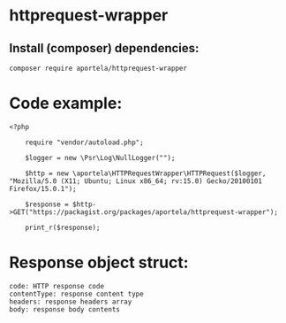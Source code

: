 # httprequest-wrapper

## Install (composer) dependencies:

```
composer require aportela/httprequest-wrapper
```

# Code example:

```
<?php

    require "vendor/autoload.php";

    $logger = new \Psr\Log\NullLogger("");

    $http = new \aportela\HTTPRequestWrapper\HTTPRequest($logger, "Mozilla/5.0 (X11; Ubuntu; Linux x86_64; rv:15.0) Gecko/20100101 Firefox/15.0.1");

    $response = $http->GET("https://packagist.org/packages/aportela/httprequest-wrapper");

    print_r($response);
```

# Response object struct:

    code: HTTP response code
    contentType: response content type
    headers: response headers array
    body: response body contents

